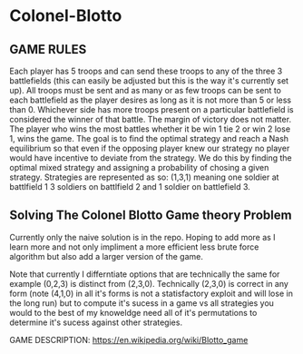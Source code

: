 # Colonel-Blotto
## GAME RULES
Each player has 5 troops and can send these troops to any of the three 3 battlefields (this can easily be adjusted but this is the way it's currently set up). All troops must be sent and as many or as few troops can be sent to each battlefield as the player desires as long as it is not more than 5 or less than 0. Whichever side has more troops present on a particular battlefield is considered the winner of that battle. The margin of victory does not matter. The player who wins the most battles whether it be win 1 tie 2 or win 2 lose 1, wins the game. The goal is to find the optimal strategy and reach a Nash equilibrium so that even if the opposing player knew our strategy no player would have incentive to deviate from the strategy. We do this by finding the optimal mixed strategy and assigning a probability of chosing a given strategy. Strategies are represented as so: (1,3,1) meaning one soldier at battlfield 1 3 soldiers on battlfield 2 and 1 soldier on battlefield 3.

## Solving The Colonel Blotto Game theory Problem
Currently only the naive solution is in the repo. Hoping to add more as I learn more and not only impliment a more efficient less brute force algorithm but also add a larger version of the game.

Note that currently I differntiate options that are technically the same for example (0,2,3) is distinct from (2,3,0). Technically (2,3,0) is correct in any form (note (4,1,0) in all it's forms is not a statisfactory exploit and will lose in the long run) but to compute it's sucess in a game vs all strategies you would to the best of my knoweldge need all of it's permutations to determine it's sucess against other strategies. 

GAME DESCRIPTION: https://en.wikipedia.org/wiki/Blotto_game
